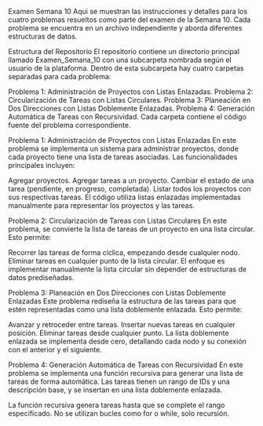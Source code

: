 Examen Semana 10
Aqui se muestran las instrucciones y detalles para los cuatro problemas resueltos como parte del examen de la Semana 10. Cada problema se encuentra en un archivo independiente y aborda diferentes estructuras de datos.

Estructura del Repositorio
El repositorio contiene un directorio principal llamado Examen_Semana_10 con una subcarpeta nombrada según el usuario de la plataforma. Dentro de esta subcarpeta hay cuatro carpetas separadas para cada problema:

Problema 1: Administración de Proyectos con Listas Enlazadas.
Problema 2: Circularización de Tareas con Listas Circulares.
Problema 3: Planeación en Dos Direcciones con Listas Doblemente Enlazadas.
Problema 4: Generación Automática de Tareas con Recursividad.
Cada carpeta contiene el código fuente del problema correspondiente.

Problema 1: Administración de Proyectos con Listas Enlazadas
En este problema se implementa un sistema para administrar proyectos, donde cada proyecto tiene una lista de tareas asociadas. Las funcionalidades principales incluyen:

Agregar proyectos.
Agregar tareas a un proyecto.
Cambiar el estado de una tarea (pendiente, en progreso, completada).
Listar todos los proyectos con sus respectivas tareas.
El código utiliza listas enlazadas implementadas manualmente para representar los proyectos y las tareas.

Problema 2: Circularización de Tareas con Listas Circulares
En este problema, se convierte la lista de tareas de un proyecto en una lista circular. Esto permite:

Recorrer las tareas de forma cíclica, empezando desde cualquier nodo.
Eliminar tareas en cualquier punto de la lista circular.
El enfoque es implementar manualmente la lista circular sin depender de estructuras de datos prediseñadas.

Problema 3: Planeación en Dos Direcciones con Listas Doblemente Enlazadas
Este problema rediseña la estructura de las tareas para que estén representadas como una lista doblemente enlazada. Esto permite:

Avanzar y retroceder entre tareas.
Insertar nuevas tareas en cualquier posición.
Eliminar tareas desde cualquier punto.
La lista doblemente enlazada se implementa desde cero, detallando cada nodo y su conexión con el anterior y el siguiente.

Problema 4: Generación Automática de Tareas con Recursividad
En este problema se implementa una función recursiva para generar una lista de tareas de forma automática. Las tareas tienen un rango de IDs y una descripción base, y se insertan en una lista doblemente enlazada.

La función recursiva genera tareas hasta que se complete el rango especificado.
No se utilizan bucles como for o while, solo recursión.